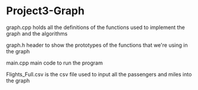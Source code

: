 # Project3-Graph
graph.cpp holds all the definitions of the functions used to implement the graph and the algorithms

graph.h header to show the prototypes of the functions that we're using in the graph

main.cpp main code to run the program

Flights_Full.csv is the csv file used to input all the passengers and miles into the graph

